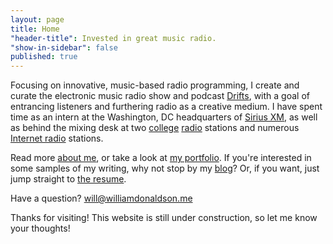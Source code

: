 ```yaml
---
layout: page
title: Home
"header-title": Invested in great music radio.
"show-in-sidebar": false
published: true
---
```


Focusing on innovative, music-based radio programming, I create and curate the electronic music radio show and podcast [Drifts](http://drifts.fm/), with a goal of entrancing listeners and furthering radio as a creative medium. I have spent time as an intern at the Washington, DC headquarters of [Sirius XM](http://www.siriusxm.com), as well as behind the mixing desk at two [college](http://whrwfm.org) [radio](http://wfnp.org) stations and numerous [Internet radio](http://rwd.fm) stations.

Read more [about me](/about/), or take a look at [my portfolio](/portfolio/). If you're interested in some samples of my writing, why not stop by my [blog](/posts/)? Or, if you want, just jump straight to [the resume](/resume/).

Have a question? [will@williamdonaldson.me](mailto:will@williamdonaldson.me)

<p class="message">Thanks for visiting! This website is still under construction, so let me know your thoughts!</p>
